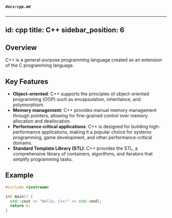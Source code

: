 ##### `docs/cpp.md`

---
id: cpp
title: C++
sidebar_position: 6
---

## Overview

C++ is a general-purpose programming language created as an extension of the C programming language.

## Key Features

- **Object-oriented**: C++ supports the principles of object-oriented programming (OOP) such as encapsulation, inheritance, and polymorphism.
- **Memory management**: C++ provides manual memory management through pointers, allowing for fine-grained control over memory allocation and deallocation.
- **Performance critical applications**: C++ is designed for building high-performance applications, making it a popular choice for systems programming, game development, and other performance-critical domains.
- **Standard Template Library (STL)**: C++ provides the STL, a comprehensive library of containers, algorithms, and iterators that simplify programming tasks.

## Example

```cpp
#include <iostream>

int main() {
  std::cout << "Hello, C++!" << std::endl;
  return 0;
}